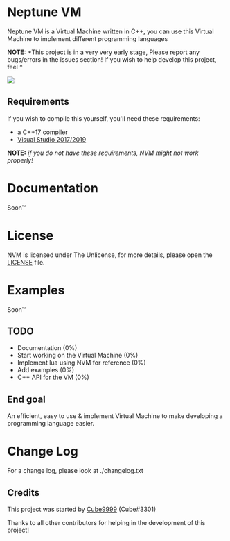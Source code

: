# Neptune VM
Neptune VM is a Virtual Machine written in C++, you can use this Virtual Machine to implement different programming languages


**NOTE:** *This project is in a very very early stage, Please report any bugs/errors in the issues section! If you wish to help develop this project, feel *

<img src="http://lastskidded.isgay.co/j8_4l.png"> </img>



## Requirements


If you wish to compile this yourself, you'll need these requirements:


  - a C++17 compiler
  - [Visual Studio 2017/2019](https://visualstudio.microsoft.com/)
  
**NOTE:** *if you do not have these requirements, NVM might not work properly!*


# Documentation

Soon:tm:

# License

NVM is licensed under The Unlicense, for more details, please open the [LICENSE](LICENSE) file.


# Examples


Soon:tm:



## TODO

  - Documentation (0%)
  - Start working on the Virtual Machine (0%)
  - Implement lua using NVM for reference (0%)
  - Add examples (0%)
  - C++ API for the VM (0%)
## End goal
An efficient, easy to use & implement Virtual Machine to make developing a programming language easier.
  
# Change Log

For a change log, please look at ./changelog.txt

## Credits


This project was started by [Cube9999](https://github.com/Cube9999) (Cube#3301)

Thanks to all other contributors for helping in the development of this project!
